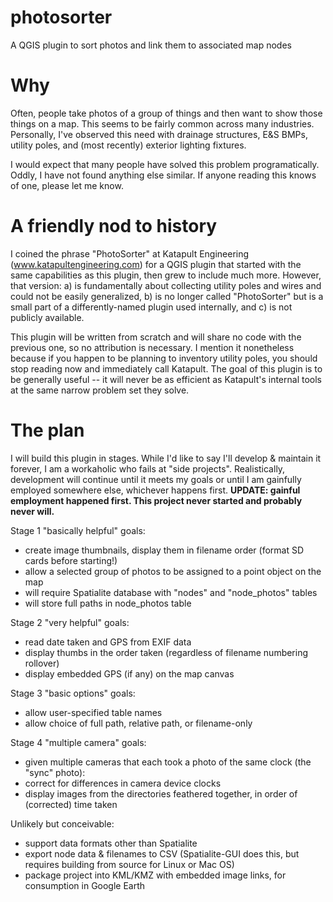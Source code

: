 photosorter
===========

A QGIS plugin to sort photos and link them to associated map nodes

Why
===
Often, people take photos of a group of things and then want to show those things on a map.
This seems to be fairly common across many industries. Personally, I've observed this need with drainage structures, E&S BMPs, utility poles, and (most recently) exterior lighting fixtures.

I would expect that many people have solved this problem programatically. Oddly, I have not found anything else similar.
If anyone reading this knows of one, please let me know.

A friendly nod to history
=========================
I coined the phrase "PhotoSorter" at Katapult Engineering (www.katapultengineering.com) for a QGIS plugin that started with the same capabilities as this plugin, then grew to include much more. However, that version: a) is fundamentally about collecting utility poles and wires and could not be easily generalized, b) is no longer called "PhotoSorter" but is a small part of a differently-named plugin used internally, and c) is not publicly available.

This plugin will be written from scratch and will share no code with the previous one, so no attribution is necessary. I mention it nonetheless because if you happen to be planning to inventory utility poles, you should stop reading now and immediately call Katapult. The goal of this plugin is to be generally useful -- it will never be as efficient as Katapult's internal tools at the same narrow problem set they solve.

The plan
========
I will build this plugin in stages. While I'd like to say I'll develop & maintain it forever, I am a workaholic who fails at "side projects". Realistically, development will continue until it meets my goals or until I am gainfully employed somewhere else, whichever happens first.
**UPDATE: gainful employment happened first. This project never started and probably never will.**

Stage 1 "basically helpful" goals:
- create image thumbnails, display them in filename order (format SD cards before starting!)
- allow a selected group of photos to be assigned to a point object on the map
- will require Spatialite database with "nodes" and "node_photos" tables
- will store full paths in node_photos table

Stage 2 "very helpful" goals:
- read date taken and GPS from EXIF data
- display thumbs in the order taken (regardless of filename numbering rollover)
- display embedded GPS (if any) on the map canvas

Stage 3 "basic options" goals:
- allow user-specified table names
- allow choice of full path, relative path, or filename-only 

Stage 4 "multiple camera" goals:
- given multiple cameras that each took a photo of the same clock (the "sync" photo):
- correct for differences in camera device clocks
- display images from the directories feathered together, in order of (corrected) time taken

Unlikely but conceivable:
- support data formats other than Spatialite
- export node data & filenames to CSV (Spatialite-GUI does this, but requires building from source for Linux or Mac OS)
- package project into KML/KMZ with embedded image links, for consumption in Google Earth
